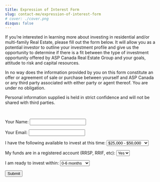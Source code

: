 ```yaml
---
title: Expression of Interest Form
slug: contact-me/expression-of-interest-form
# cover: ./cover.png
disqus: false
---
```


If you’re interested in learning more about investing in residential and/or multi-family Real Estate, please fill out the form below. It will allow you as a potential investor to outline your investment profile and give us the opportunity to determine if there is a fit between the type of investment opportunity offered by ASP Canada Real Estate Group and your goals, attitude to risk and capital resources.

In no way does the information provided by you on this form constitute an offer or agreement of sale or purchase between yourself and ASP Canada or any third party associated with either party or agent thereof. You are under no obligation.

Personal information supplied is held in strict confidence and will not be shared with third parties.

<br />

<form name="ExpressionOfInterest" method="POST" data-netlify="true">
  <p>
    <label>Your Name: <input type="text" name="name" /></label>   
  </p>
  <p>
    <label>Your Email: <input type="email" name="email" /></label>
  </p>
  <p>
    <label>I have the following available to invest at this time: <select name="available[]">
      <option value="25-50">$25,000 - $50,000</option>
      <option value="50-100">$50,000 - $100,000</option>
      <option value="100+">> $100,000</option>
    </select></label>
  </p>
  <p>
    <label>My funds are in a registered account (RRSP, RRIF, etc): <select name="registered[]">
      <option value="yes">Yes</option>
      <option value="no">No</option>
    </select></label>
  </p>
  <p>
    <label>I am ready to invest within: <select name="timing[]">
      <option value="0-6">0-6 months</option>
      <option value="6-12">6-12 months</option>
      <option value="12+">1-2 years</option>
    </select></label>
  </p>
  <p>
    <button type="submit">Submit</button>
  </p>
</form>
